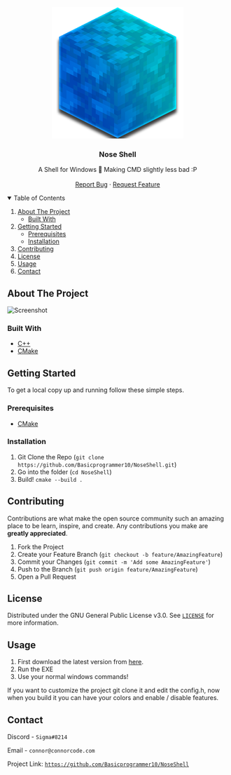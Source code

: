 <p align="center">
  <a href="https://github.com/Basicprogrammer10/NoseShell">
    <img src="https://raw.githubusercontent.com/Basicprogrammer10/NoseShell/main/Logo.png" alt="Logo">
  </a>

  <h3 align="center">Nose Shell</h3>

<p align="center">
    A Shell for Windows 🐚 Making CMD slightly less bad :P
    <br />
    <br />
    <a href="https://github.com/Basicprogrammer10/NoseShell/issues">Report Bug</a>
    ·
    <a href="https://github.com/Basicprogrammer10/NoseShell/issues">Request Feature</a>
</p>

<!-- TABLE OF CONTENTS -->
<details open="open">
  <summary>Table of Contents</summary>
  <ol>
    <li>
      <a href="#about-the-project">About The Project</a>
      <ul>
        <li><a href="#built-with">Built With</a></li>
      </ul>
    </li>
    <li>
      <a href="#getting-started">Getting Started</a>
      <ul>
        <li><a href="#prerequisites">Prerequisites</a></li>
        <li><a href="#installation">Installation</a></li>
      </ul>
    </li>
    <li><a href="#contributing">Contributing</a></li>
    <li><a href="#license">License</a></li>
    <li><a href="#usage">Usage</a></li>
    <li><a href="#contact">Contact</a></li>
  </ol>
</details>



<!-- ABOUT THE PROJECT -->
## About The Project

![Screenshot](https://i.imgur.com/H5lFRvF.png)


### Built With

* [C++](https://isocpp.org/)
* [CMake](https://cmake.org/)


<!-- GETTING STARTED -->
## Getting Started

To get a local copy up and running follow these simple steps.

### Prerequisites

* [CMake](https://cmake.org/)

### Installation

1. Git Clone the Repo (`git clone https://github.com/Basicprogrammer10/NoseShell.git`)
2. Go into the folder (`cd NoseShell`)
3. Build! `cmake --build .`

<!-- CONTRIBUTING -->
## Contributing

Contributions are what make the open source community such an amazing place to be learn, inspire, and create. Any contributions you make are **greatly appreciated**.

1. Fork the Project
2. Create your Feature Branch (`git checkout -b feature/AmazingFeature`)
3. Commit your Changes (`git commit -m 'Add some AmazingFeature'`)
4. Push to the Branch (`git push origin feature/AmazingFeature`)
5. Open a Pull Request

<!-- LICENSE -->
## License

Distributed under the GNU General Public License v3.0. See [`LICENSE`](https://github.com/Basicprogrammer10/NoseShell/blob/main/LICENSE) for more information.

## Usage

1. First download the latest version from [here](https://github.com/Basicprogrammer10/NoseShell/releases).
2. Run the EXE
3. Use your normal windows commands!

If you want to customize the project git clone it and edit the config.h, now when you build it you can have your colors and enable / disable features. 

<!-- CONTACT -->
## Contact

Discord - `Sigma#8214`

Email - `connor@connorcode.com`

Project Link: [`https://github.com/Basicprogrammer10/NoseShell`](https://github.com/Basicprogrammer10/NoseShell)
